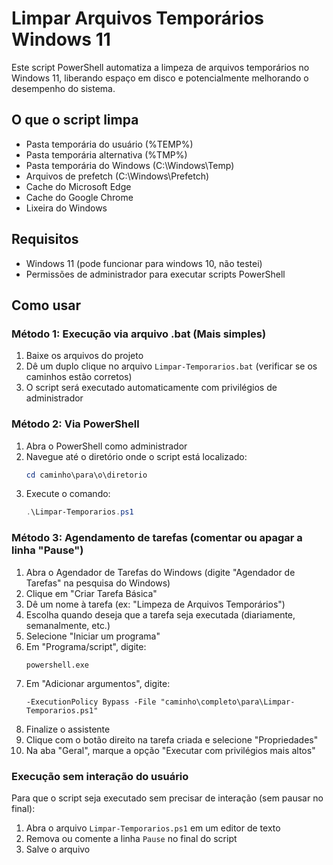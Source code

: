 # Limpar Arquivos Temporários Windows 11

Este script PowerShell automatiza a limpeza de arquivos temporários no Windows 11, liberando espaço em disco e potencialmente melhorando o desempenho do sistema.

## O que o script limpa

- Pasta temporária do usuário (%TEMP%)
- Pasta temporária alternativa (%TMP%)
- Pasta temporária do Windows (C:\Windows\Temp)
- Arquivos de prefetch (C:\Windows\Prefetch)
- Cache do Microsoft Edge
- Cache do Google Chrome
- Lixeira do Windows

## Requisitos

- Windows 11 (pode funcionar para windows 10, não testei)
- Permissões de administrador para executar scripts PowerShell

## Como usar

### Método 1: Execução via arquivo .bat (Mais simples)

1. Baixe os arquivos do projeto
2. Dê um duplo clique no arquivo `Limpar-Temporarios.bat` (verificar se os caminhos estão corretos)
3. O script será executado automaticamente com privilégios de administrador

### Método 2: Via PowerShell

1. Abra o PowerShell como administrador
2. Navegue até o diretório onde o script está localizado:
   ```powershell
   cd caminho\para\o\diretorio
   ```
3. Execute o comando:
   ```powershell
   .\Limpar-Temporarios.ps1
   ```

### Método 3: Agendamento de tarefas (comentar ou apagar a linha "Pause")

1. Abra o Agendador de Tarefas do Windows (digite "Agendador de Tarefas" na pesquisa do Windows)
2. Clique em "Criar Tarefa Básica"
3. Dê um nome à tarefa (ex: "Limpeza de Arquivos Temporários")
4. Escolha quando deseja que a tarefa seja executada (diariamente, semanalmente, etc.)
5. Selecione "Iniciar um programa"
6. Em "Programa/script", digite:
   ```
   powershell.exe
   ```
7. Em "Adicionar argumentos", digite:
   ```
   -ExecutionPolicy Bypass -File "caminho\completo\para\Limpar-Temporarios.ps1"
   ```
8. Finalize o assistente
9. Clique com o botão direito na tarefa criada e selecione "Propriedades"
10. Na aba "Geral", marque a opção "Executar com privilégios mais altos"


### Execução sem interação do usuário

Para que o script seja executado sem precisar de interação (sem pausar no final):

1. Abra o arquivo `Limpar-Temporarios.ps1` em um editor de texto
2. Remova ou comente a linha `Pause` no final do script
3. Salve o arquivo
